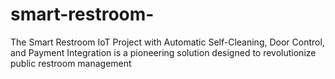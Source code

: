# smart-restroom-
The Smart Restroom IoT Project with Automatic Self-Cleaning, Door Control, and Payment Integration is a pioneering solution designed to revolutionize public restroom management
